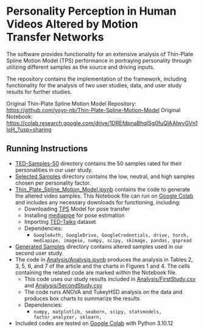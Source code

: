 # Personality Perception in Human Videos Altered by Motion Transfer Networks

The software provides functionality for an extensive analysis of Thin-Plate Spline Motion Model (TPS) performance in portraying personality through utilizing different samples as the source and driving inputs.

The repository contains the implementation of the framework, including functionality for the analysis of two user studies, data, and user study results for further studies. 

Original Thin-Plate Spline Motion Model Repository: https://github.com/yoyo-nb/Thin-Plate-Spline-Motion-Model
Original Notebook: https://colab.research.google.com/drive/1DREfdpnaBhqISg0fuQlAAIwyGVn1loH_?usp=sharing

## Running Instructions
- [TED-Samples-50](TED-Samples-50) directory contains the 50 samples rated for their personalities in our user study.
- [Selected Samples](Selected%20Samples) directory contains the low, neutral, and high samples chosen per personality factor.
- [Thin_Plate_Spline_Motion_Model.ipynb](Thin_Plate_Spline_Motion_Model.ipynb) contains the code to generate the altered video samples. This Notebook file can run on [Google Colab](https://colab.research.google.com/) and includes any necessary downloads for functioning, including:
  -  Downloading [TPS](https://github.com/yoyo-nb/Thin-Plate-Spline-Motion-Model.git) Model for pose transfer
  -  Installing [mediapipe](https://pypi.org/project/mediapipe/) for pose estimation
  -  Importing [TED-Talks](https://paperswithcode.com/dataset/ted-talks) dataset
  -  Dependencies:
      - `GoogleAuth, GoogleDrive, GoogleCredentials, drive, torch, mediapipe, imageio, numpy, scipy, skimage, pandas, gspread` 
- [Generated Samples](Generated%20Samples) directory contains altered samples used in our second user study.
- The code in [Analysis/Analysis.ipynb](Analysis/Analysis.ipynb) produces the analysis in Tables 2, 3, 5, 6, and 7 of the article and the charts in Figures 1 and 4. The cells containing the related code are marked within the Notebook file.
  - This code uses our study results included in [Analysis/FirstStudy.csv](Analysis/FirstStudy.csv) and [Analysis/SecondStudy.csv](Analysis/SecondStudy.csv)
  - The code runs ANOVA and TukeyHSD analysis on the data and produces box charts to summarize the results
  - Dependencies:
    - `numpy, matplotlib, seaborn, scipy, statsmodels, factor_analyzer, sklearn, `
- Included codes are tested on [Google Colab](https://colab.research.google.com/) with Python 3.10.12
